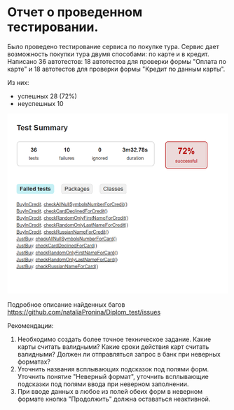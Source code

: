 # Отчет о проведенном тестировании.  

Было проведено тестирование сервиса по покупке тура. Сервис дает возможность покупки тура двумя способами: по карте и в кредит.  
Написано 36 автотестов: 18 автотестов для проверки формы "Оплата по карте" и 18 автотестов для проверки формы "Кредит по данным карты".  

Из них:  
- успешных 28 (72%)  
- неуспешных 10  

![отчет Gradle](docs/отчет.png)

Подробное описание найденных багов <https://github.com/nataliaPronina/Diplom_test/issues>

Рекомендации:
1. Необходимо создать более точное техническое задание. Какие карты считать валидными? Какие сроки действия карт считать валидными? Должен ли отправляться запрос в банк при неверных форматах?
2. Уточнить названия всплывающих подсказок под полями форм. Уточнить понятие "Неверный формат", уточнить всплывающие подсказки под полями ввода при неверном заполнении. 
3. При вводе данных в любое из полей обеих форм в неверном формате кнопка "Продолжить" должна оставаться неактивной. 
